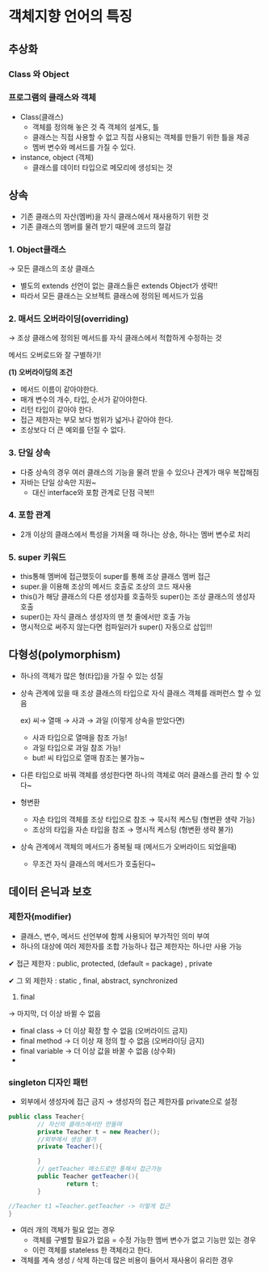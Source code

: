 # 객체지향 언어의 특징

## 추상화

### Class 와 Object

### 프로그램의 클래스와 객체

- Class(클래스)
  - 객체를 정의해 놓은 것 즉 객체의 설계도, 틀
  - 클래스는 직접 사용할 수 없고 직접 사용되는 객체를 만들기 위한 틀을 제공
  - 멤버 변수와 메서드를 가질 수 있다.
- instance, object (객체)
  - 클래스를 데이터 타입으로 메모리에 생성되는 것





## 상속

- 기존 클래스의 자산(멤버)을 자식 클래스에서 재사용하기 위한 것
- 기존 클래스의 멤버를 물려 받기 때문에 코드의 절감

### 1. Object클래스

→ 모든 클래스의 조상 클래스

- 별도의 extends 선언이 없는 클래스들은 extends Object가 생략!!
- 따라서 모든 클래스는 오브젝트 클래스에 정의된 메서드가 있음

### 2. 매서드 오버라이딩(overriding)

→ 조상 클래스에 정의된 메서드를 자식 클래스에서 적합하게 수정하는 것

메서드 오버로드와 잘 구별하기!

**(1) 오버라이딩의 조건**

- 메서드 이름이 같아야한다.
- 매개 변수의 개수, 타입, 순서가 같아야한다.
- 리턴 타입이 같아야 한다.
- 접근 제한자는 부모 보다 범위가 넓거나 같아야 한다.
- 조상보다 더 큰 예외를 던질 수 없다.

### 3.  단일 상속

- 다중 상속의 경우 여러 클래스의 기능을 물려 받을 수 있으나 관계가 매우 복잡해짐
- 자바는 단일 상속만 지원~
  - 대신 interface와 포함 관계로 단점 극복!!

### 4. 포함 관계

- 2개 이상의 클래스에서 특성을 가져올 때 하나는 상송, 하나는 멤버 변수로 처리

### 5. super 키워드

- this통해 멤버에 접근했듯이 super를 통해 조상 클래스 멤버 접근
- super.을 이용해 조상의 메서드 호출로 조상의 코드 재사용
- this()가 해당 클래스의 다른 생성자를 호출하듯 super()는 조상 클래스의 생성자 호출
- super()는 자식 클래스 생성자의 맨 첫 줄에서만 호출 가능
- 명시적으로 써주지 않는다면 컴파일러가 super() 자동으로 삽입!!!





## 다형성(polymorphism)

- 하나의 객체가 많은 형(타입)을 가질 수 있는 성질

- 상속 관계에 있을 때 조상 클래스의 타입으로 자식 클래스 객체를 래퍼런스 할 수 있음

  ex) 씨→  열매 →  사과 → 과일 (이렇게 상속을 받았다면)

  - 사과 타입으로 열매을 참조 가능!
  - 과일 타입으로 과일 참조 가능!
  - but! 씨 타입으로 열매 참조는 불가능~

- 다른 타입으로 바꿔 객체를 생성한다면 하나의 객체로 여러 클래스를 관리 할 수 있다~

- 형변환

  - 자손 타입의 객체를 조상 타입으로 참조 → 묵시적 케스팅 (형변환 생략 가능)
  - 조상의 타입을 자손 타입을 참조 → 명시적 케스팅 (형변환 생략 불가)

- 상속 관계에서 객체의 메서드가 중복될 때 (메서드가 오버라이드 되었을때)

  - 무조건 자식 클래스의 메서드가 호출된다~





## 데이터 은닉과 보호

### 제한자(modifier)

- 클래스, 변수, 메서드 선언부에 함께 사용되어 부가적인 의미 부여
- 하나의 대상에 여러 제한자를 조합 가능하나 접근 제한자는 하나만 사용 가능

✔ 접근 제한자 : public, protected, (default = package) , private

✔ 그 외 제한자 : static , final, abstract, synchronized

1. final

→ 마지막, 더 이상 바뀔 수 없음

- final class → 더 이상 확장 할 수 없음 (오버라이드 금지)
- final method → 더 이상 재 정의 할 수 없음 (오버라이딩 금지)
- final variable → 더 이상 값을 바꿀 수 없음 (상수화)
- 

### singleton 디자인 패턴

- 외부에서 생성자에 접근 금지 → 생성자의 접근 제한자를 private으로 설정

```java
public class Teacher{
		// 자신의 클래스에서만 만들며
		private Teacher t = new Reacher();
		//외부에서 생성 불가
		private Teacher(){

		}
		// getTeacher 메소드로만 통해서 접근가능
		public Teacher getTeacher(){
				return t;
		}		

//Teacher t1 =Teacher.getTeacher -> 이렇게 접근
}
```

- 여러 개의 객체가 필요 없는 경우
  - 객체를 구별할 필요가 없음 = 수정 가능한 멤버 변수가 없고 기능만 있는 경우
  - 이런 객체를 stateless 한 객체라고 한다.
- 객체를 계속 생성 / 삭제 하는데 많은 비용이 들어서 재사용이 유리한 경우